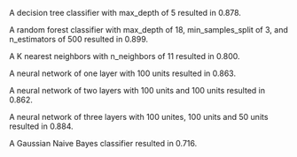 A decision tree classifier with max_depth of 5 resulted in 0.878.

A random forest classifier with max_depth of 18, min_samples_split of 3, and n_estimators of 500 resulted in 0.899.

A K nearest neighbors with n_neighbors of 11 resulted in 0.800.

A neural network of one layer with 100 units resulted in 0.863.

A neural network of two layers with 100 units and 100 units resulted in 0.862.

A neural network of three layers with 100 unites, 100 units and 50 units resulted in 0.884.

A Gaussian Naive Bayes classifier resulted in 0.716.
